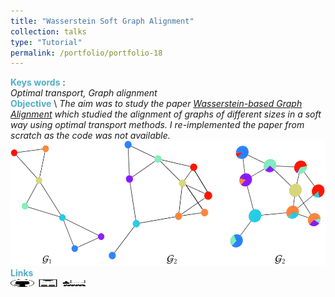 ```yaml
---
title: "Wasserstein Soft Graph Alignment"
collection: talks
type: "Tutorial"
permalink: /portfolio/portfolio-18
---
```


<span style="color:rgba(82,173,200,255)"> **Keys words** </span>:\
*Optimal transport, Graph alignment* \
<span style="color:rgba(82,173,200,255)">**Objective**</span> \\
*The aim was to study the paper [Wasserstein-based Graph Alignment](https://arxiv.org/pdf/2003.06048) which studied the alignment of graphs of different sizes in a soft way using optimal transport methods. I re-implemented the paper from scratch as the code was not available.*\
<img src='/images/OT/OT.png' width='600' height='200'> \
<span style="color:rgba(82,173,200,255)"> **Links** </span> \
[<img src="/images/GitHub.png" alt="GitHub" width="37.5" height="12.5" />](https://github.com/b-ptiste/Wasserstein-Graph-Alignment) [<img src="/images/report_icone.png" alt="Report" width="37.5" height="12.5" />](https://drive.google.com/file/d/1Q0zwJAj8c-RuT0Q4J6Xuz3Oi9X2gTIyM/view?usp=drive_link) [<img src="/images/class_icone.png" alt="Report" width="37.5" height="12.5" />](https://www.jeanfeydy.com/Teaching/index.html)